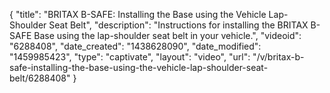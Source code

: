 {
    "title": "BRITAX B-SAFE: Installing the Base using the Vehicle Lap-Shoulder Seat Belt",
    "description": "Instructions for installing the BRITAX B-SAFE Base using the lap-shoulder seat belt in your vehicle.",
    "videoid": "6288408",
    "date_created": "1438628090",
    "date_modified": "1459985423",
    "type": "captivate",
    "layout": "video",
    "url": "\/v\/britax-b-safe-installing-the-base-using-the-vehicle-lap-shoulder-seat-belt\/6288408"
}